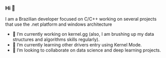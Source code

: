 
### Hi 👋
I am a Brazilian developer focused on C/C++ working on several projects that use the .net platform and windows architecture
- 🔭 I’m currently working on kernel.gg (also, I am brushing up my data structures and algorithms skills regularly).
- 🌱 I’m currently learning other drivers entry using Kernel Mode.
- 🤝 I’m looking to collaborate on data science and deep learning projects. 
